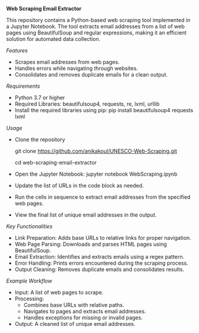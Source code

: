 **Web Scraping Email Extractor**

This repository contains a Python-based web scraping tool implemented in a Jupyter Notebook. The tool extracts email addresses from a list of web pages using BeautifulSoup and regular expressions, making it an efficient solution for automated data collection.

_Features_
- Scrapes email addresses from web pages.
- Handles errors while navigating through websites.
- Consolidates and removes duplicate emails for a clean output.

_Requirements_
- Python 3.7 or higher
- Required Libraries: beautifulsoup4, requests, re, lxml, urllib
- Install the required libraries using pip: pip install beautifulsoup4 requests lxml

_Usage_
- Clone the repository

  git clone https://github.com/anikakoul/UNESCO-Web-Scraping.git

  cd web-scraping-email-extractor
- Open the Jupyter Notebook: jupyter notebook WebScraping.ipynb
- Update the list of URLs in the code block as needed.
- Run the cells in sequence to extract email addresses from the specified web pages.
- View the final list of unique email addresses in the output.

_Key Functionalities_
- Link Preparation: Adds base URLs to relative links for proper navigation.
- Web Page Parsing: Downloads and parses HTML pages using BeautifulSoup.
- Email Extraction: Identifies and extracts emails using a regex pattern.
- Error Handling: Prints errors encountered during the scraping process.
- Output Cleaning: Removes duplicate emails and consolidates results.

_Example Workflow_
- Input: A list of web pages to scrape.
- Processing:
  - Combines base URLs with relative paths.
  - Navigates to pages and extracts email addresses.
  - Handles exceptions for missing or invalid pages.
- Output: A cleaned list of unique email addresses.
